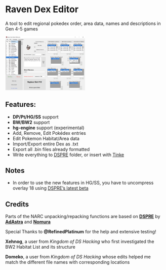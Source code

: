 # Raven Dex Editor

A tool to edit regional pokedex order, area data, names and descriptions in Gen 4-5 games

<img src="RDE1.5.png" width=50% height=50%>

## Features:
* <b>DP/Pt/HG/SS</b> support
* <b>BW/BW2</b> support
* <b>hg-engine</b> support (experimental)
* Add, Remove, Edit Pokédex entries
* Edit Pokemon Habitat/Area data
* Import/Export entire Dex as .txt
* Export all .bin files already formatted
* Write everything to <a href=https://github.com/AdAstra-LD/DS-Pokemon-Rom-Editor>DSPRE</a> folder, or insert with [Tinke](https://github.com/pleonex/tinke)

## Notes
* In order to use the new features in HG/SS, you have to uncompress overlay 18 using [DSPRE’s latest beta](https://github.com/Mixone-FinallyHere/DS-Pokemon-Rom-Editor/releases/latest)

## Credits
Parts of the NARC unpacking/repacking functions are based on <b><a href="https://github.com/AdAstra-LD/DS-Pokemon-Rom-Editor/blob/main/DS_Map/Narc.cs">DSPRE</a></b> by <b><a href="https://github.com/AdAstra-LD">AdAstra</a></b> and <b><a href="https://github.com/Nomura-RH">Nomura</a></b>

Special Thanks to <b>@RefinedPlatinum</b> for the help and extensive testing!

<b>Xehnog</b>, a user from <i>Kingdom of DS Hacking</i> who first investigated the BW2 Habitat List and its structure

<b>Domeko</b>, a user from <i>Kingdom of DS Hacking</i> whose edits helped me match the different file names with corresponding locations





